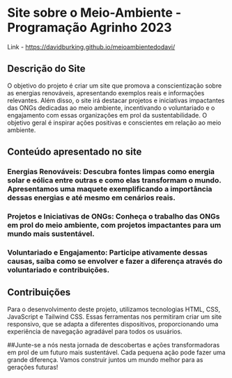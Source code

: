 # Site sobre o Meio-Ambiente - Programação Agrinho 2023
Link - https://davidburking.github.io/meioambientedodavi/

## Descrição do Site
O objetivo do projeto é criar um site que promova a conscientização sobre as energias renováveis, apresentando exemplos reais e informações relevantes. Além disso, o site irá destacar projetos e iniciativas impactantes das ONGs dedicadas ao meio ambiente, incentivando o voluntariado e o engajamento com essas organizações em prol da sustentabilidade. O objetivo geral é inspirar ações positivas e conscientes em relação ao meio ambiente.

## Conteúdo apresentado no site
### Energias Renováveis: Descubra fontes limpas como energia solar e eólica entre outras e como elas transformam o mundo. Apresentamos uma maquete exemplificando a importância dessas energias e até mesmo em cenários reais.
### Projetos e Iniciativas de ONGs: Conheça o trabalho das ONGs em prol do meio ambiente, com projetos impactantes para um mundo mais sustentável.
### Voluntariado e Engajamento: Participe ativamente dessas causas, saiba como se envolver e fazer a diferença através do voluntariado e contribuições.

## Contribuições
Para o desenvolvimento deste projeto, utilizamos tecnologias HTML, CSS, JavaScript e Tailwind CSS. Essas ferramentas nos permitiram criar um site responsivo, que se adapta a diferentes dispositivos, proporcionando uma experiência de navegação agradável para todos os usuários.

##Junte-se a nós nesta jornada de descobertas e ações transformadoras em prol de um futuro mais sustentável. Cada pequena ação pode fazer uma grande diferença. Vamos construir juntos um mundo melhor para as gerações futuras!
